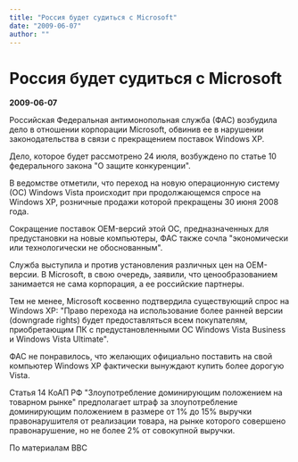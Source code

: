 ```yaml
---
title: "Россия будет судиться с Microsoft"
date: "2009-06-07"
author: ""
---
```


# Россия будет судиться с Microsoft

**2009-06-07** 

Российская Федеральная антимонопольная служба (ФАС) возбудила дело в отношении корпорации Microsoft, обвинив ее в нарушении законодательства в связи с прекращением поставок Windows XP.

Дело, которое будет рассмотрено 24 июля, возбуждено по статье 10 федерального закона "О защите конкуренции".

В ведомстве отметили, что переход на новую операционную систему (ОС) Windows Vista происходит при продолжающемся спросе на Windows XP, розничные продажи которой прекращены 30 июня 2008 года.

Сокращение поставок OEM-версий этой ОС, предназначенных для предустановки на новые компьютеры, ФАС также сочла "экономически или технологически не обоснованным".

Служба выступила и против установления различных цен на OEM-версии. В Microsoft, в свою очередь, заявили, что ценообразованием занимается не сама корпорация, а ее российские партнеры.

Тем не менее, Microsoft косвенно подтвердила существующий спрос на Windows XP: "Право перехода на использование более ранней версии (downgrade rights) будет предоставляться всем покупателям, приобретающим ПК с предустановленными ОС Windows Vista Business и Windows Vista Ultimate".

ФАС не понравилось, что желающих официально поставить на свой компьютер Windows XP фактически вынуждают купить более дорогую Vista.

Статья 14 КоАП РФ "Злоупотребление доминирующим положением на товарном рынке" предполагает штраф за злоупотребление доминирующим положением в размере от 1% до 15% выручки правонарушителя от реализации товара, на рынке которого совершено правонарушение, но не более 2% от совокупной выручки.

По материалам BBC